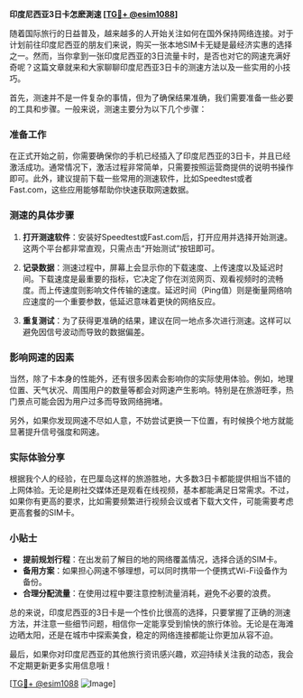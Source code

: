 **印度尼西亚3日卡怎麽測速 [[TG💪+ @esim1088](https://t.me/s/esim1088)]**

随着国际旅行的日益普及，越来越多的人开始关注如何在国外保持网络连接。对于计划前往印度尼西亚的朋友们来说，购买一张本地SIM卡无疑是最经济实惠的选择之一。然而，当你拿到一张印度尼西亚的3日流量卡时，是否也对它的网速充满好奇呢？这篇文章就来和大家聊聊印度尼西亚3日卡的测速方法以及一些实用的小技巧。

首先，测速并不是一件复杂的事情，但为了确保结果准确，我们需要准备一些必要的工具和步骤。一般来说，测速主要分为以下几个步骤：

### 准备工作

在正式开始之前，你需要确保你的手机已经插入了印度尼西亚的3日卡，并且已经激活成功。通常情况下，激活过程非常简单，只需要按照运营商提供的说明书操作即可。此外，建议提前下载一些常用的测速软件，比如Speedtest或者Fast.com，这些应用能够帮助你快速获取网速数据。

### 测速的具体步骤

1. **打开测速软件**：安装好Speedtest或Fast.com后，打开应用并选择开始测速。这两个平台都非常直观，只需点击“开始测试”按钮即可。
   
2. **记录数据**：测速过程中，屏幕上会显示你的下载速度、上传速度以及延迟时间。下载速度是最重要的指标，它决定了你在浏览网页、观看视频时的流畅度。而上传速度则影响文件传输的速度。延迟时间（Ping值）则是衡量网络响应速度的一个重要参数，低延迟意味着更快的网络反应。

3. **重复测试**：为了获得更准确的结果，建议在同一地点多次进行测速。这样可以避免因信号波动而导致的数据偏差。

### 影响网速的因素

当然，除了卡本身的性能外，还有很多因素会影响你的实际使用体验。例如，地理位置、天气状况、周围用户的数量等都会对网速产生影响。特别是在旅游旺季，热门景点可能会因为用户过多而导致网络拥堵。

另外，如果你发现网速不尽如人意，不妨尝试更换一下位置，有时候换个地方就能显著提升信号强度和网速。

### 实际体验分享

根据我个人的经验，在巴厘岛这样的旅游胜地，大多数3日卡都能提供相当不错的上网体验。无论是刷社交媒体还是观看在线视频，基本都能满足日常需求。不过，如果你有更高的要求，比如需要频繁进行视频会议或者下载大文件，可能需要考虑更高套餐的SIM卡。

### 小贴士

- **提前规划行程**：在出发前了解目的地的网络覆盖情况，选择合适的SIM卡。
- **备用方案**：如果担心网速不够理想，可以同时携带一个便携式Wi-Fi设备作为备份。
- **合理分配流量**：在使用过程中要注意控制流量消耗，避免不必要的浪费。

总的来说，印度尼西亚的3日卡是一个性价比很高的选择，只要掌握了正确的测速方法，并注意一些细节问题，相信你一定能享受到愉快的旅行体验。无论是在海滩边晒太阳，还是在城市中探索美食，稳定的网络连接都能让你更加从容不迫。

最后，如果你对印度尼西亚的其他旅行资讯感兴趣，欢迎持续关注我的动态，我会不定期更新更多实用信息哦！

[[TG💪+ @esim1088](https://t.me/s/esim1088) ![Image](https://i.postimg.cc/4NQfJmqS/Snipaste-2025-05-13-00-14-12.png)]